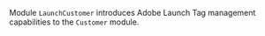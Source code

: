 Module `LaunchCustomer` introduces Adobe Launch Tag management capabilities to the `Customer` module.